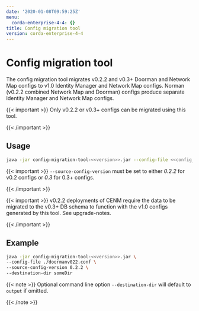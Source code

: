 ```yaml
---
date: '2020-01-08T09:59:25Z'
menu:
  corda-enterprise-4-4: {}
title: Config migration tool
version: corda-enterprise-4-4
---
```



# Config migration tool

The config migration tool migrates v0.2.2 and v0.3+ Doorman and Network Map configs to v1.0 Identity Manager and
            Network Map configs. Norman (v0.2.2 combined Network Map and Doorman) configs produce separate Identity Manager and
            Network Map configs.


{{< important >}}
Only v0.2.2 or v0.3+ configs can be migrated using this tool.


{{< /important >}}

## Usage

```bash
java -jar config-migration-tool-<<version>>.jar --config-file <<config_file>> [options]
```

{{< important >}}
`--source-config-version` must be set to either *0.2.2* for v0.2 configs or *0.3* for 0.3+ configs.


{{< /important >}}

{{< important >}}
v0.2.2 deployments of CENM require the data to be migrated to the v0.3+ DB schema to function with
                    the v1.0 configs generated by this tool. See upgrade-notes.


{{< /important >}}

## Example

```bash
java -jar config-migration-tool-<<version>>.jar \
--config-file ./doormanv022.conf \
--source-config-version 0.2.2 \
--destination-dir someDir
```

{{< note >}}
Optional command line option `--destination-dir` will default to `output` if omitted.

{{< /note >}}

